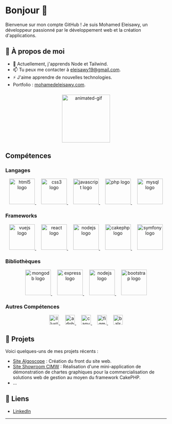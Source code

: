 # Bonjour 👋

Bienvenue sur mon compte GitHub ! Je suis Mohamed Eleisawy, un développeur passionné par le développement web et la création d'applications.

## 🚀 À propos de moi

- 🌱 Actuellement, j'apprends Node et Tailwind.
- 📫 Tu peux me contacter à [eleisawy19@gmail.com](mailto:eleisawy19@gmail.com).
- ⚡ J'aime apprendre de nouvelles technologies.
- Portfolio : [mohamedeleisawy.com](https://mohamedeleisawy.com).

###

<div align="center">
  <img height="150" src="https://i.gifer.com/L6m.gif" alt="animated-gif" />
</div>

## Compétences

### Langages

<div align="center">
  <a href="https://developer.mozilla.org/en-US/docs/Web/HTML" target="_blank">
    <img src="https://cdn.jsdelivr.net/gh/devicons/devicon/icons/html5/html5-original.svg" height="80" alt="html5 logo" />
  </a>
  <img width="12" />
  
  <a href="https://developer.mozilla.org/en-US/docs/Web/CSS" target="_blank">
    <img src="https://cdn.jsdelivr.net/gh/devicons/devicon/icons/css3/css3-original.svg" height="80" alt="css3 logo" />
  </a>
  <img width="12" />
  
  <a href="https://developer.mozilla.org/en-US/docs/Web/JavaScript" target="_blank">
    <img src="https://cdn.jsdelivr.net/gh/devicons/devicon/icons/javascript/javascript-original.svg" height="80" alt="javascript logo" />
  </a>
  <img width="12" />
  
  <a href="https://www.php.net/" target="_blank">
    <img src="https://cdn.simpleicons.org/php/777BB4" height="80" alt="php logo" />
  </a>
  <img width="12" />
  
  <a href="https://www.mysql.com/" target="_blank">
    <img src="https://cdn.jsdelivr.net/gh/devicons/devicon/icons/mysql/mysql-original.svg" height="80" alt="mysql logo" />
  </a>
</div>

### Frameworks

<div align="center">
  <a href="https://vuejs.org/" target="_blank">
    <img src="https://cdn.simpleicons.org/vuedotjs/4FC08D" height="80" alt="vuejs logo" />
  </a>
  <img width="12" />
  
  <a href="https://reactjs.org/" target="_blank">
    <img src="https://cdn.jsdelivr.net/gh/devicons/devicon/icons/react/react-original.svg" height="80" alt="react logo" />
  </a>
  <img width="12" />
  
  <a href="https://nodejs.org/" target="_blank">
    <img src="https://cdn.jsdelivr.net/gh/devicons/devicon/icons/nodejs/nodejs-original.svg" height="80" alt="nodejs logo" />
  </a>
  <img width="12" />
  
  <a href="https://cakephp.org/" target="_blank">
    <img src="https://cdn.jsdelivr.net/gh/devicons/devicon/icons/cakephp/cakephp-original.svg" height="80" alt="cakephp logo" />
  </a>
  <img width="12" />
  
  <a href="https://symfony.com/" target="_blank">
    <img src="https://skillicons.dev/icons?i=symfony" height="80" alt="symfony logo" />
  </a>
</div>

### Bibliothèques

<div align="center">
  <a href="https://www.mongodb.com/" target="_blank">
    <img src="https://cdn.jsdelivr.net/gh/devicons/devicon/icons/mongodb/mongodb-original.svg" height="80" alt="mongodb logo" />
  </a>
  <img width="12" />
  
  <a href="https://expressjs.com/" target="_blank">
    <img src="https://skillicons.dev/icons?i=express" height="80" alt="express logo" />
  </a>
  <img width="12" />
  
  <a href="https://nodejs.org/" target="_blank">
    <img src="https://skillicons.dev/icons?i=nodejs" height="80" alt="nodejs logo" />
  </a>
  <img width="12" />
  
  <a href="https://getbootstrap.com/" target="_blank">
    <img src="https://skillicons.dev/icons?i=bootstrap" height="80" alt="bootstrap logo" />
  </a>
</div>

### Autres Compétences

<div align="center">
  <a href="https://www.adobe.com/products/illustrator.html" target="_blank">
    <img src="https://cdn.jsdelivr.net/gh/devicons/devicon/icons/illustrator/illustrator-plain.svg" height="30" alt="illustrator logo" />
  </a>
  <img width="12" />
  
  <a href="https://www.adobe.com/products/photoshop.html" target="_blank">
    <img src="https://skillicons.dev/icons?i=ps" height="30" alt="adobephotoshop logo" />
  </a>
  <img width="12" />
  
  <a href="https://www.canva.com/" target="_blank">
    <img src="https://cdn.simpleicons.org/canva/00C4CC" height="30" alt="canva logo" />
  </a>
  <img width="12" />
  
  <a href="https://www.figma.com/" target="_blank">
    <img src="https://skillicons.dev/icons?i=figma" height="30" alt="figma logo" />
  </a>
  <img width="12" />
  
  <a href="https://balsamiq.com/" target="_blank">
    <img src="https://pic.clubic.com/v1/images/2024553/raw" height="30" alt="balsamiq logo" />
  </a>
</div>

###

## 📂 Projets

Voici quelques-uns de mes projets récents :

- [Site Algoscope](https://algoscope.fr/FR/) : Création du front du site web.
- [Site Showroom CIMW](http://www.showroomcimw.fr/) : Réalisation d'une mini-application de démonstration de chartes graphiques pour la commercialisation de solutions web de gestion au moyen du framework CakePHP.
- ...

## 🔗 Liens

- [LinkedIn](https://www.linkedin.com/in/mohamed-eleisawy-1440b226b/)

---
